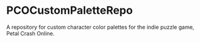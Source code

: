 # PCOCustomPaletteRepo
A repository for custom character color palettes for the indie puzzle game, Petal Crash Online.
